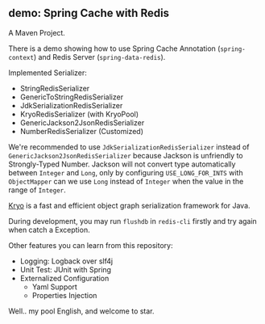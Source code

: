 ## demo: Spring Cache with Redis

A Maven Project.

There is a demo showing how to use Spring Cache Annotation (`spring-context`) and Redis Server (`spring-data-redis`).

Implemented Serializer:

- StringRedisSerializer
- GenericToStringRedisSerializer
- JdkSerializationRedisSerializer
- KryoRedisSerializer (with KryoPool)
- GenericJackson2JsonRedisSerializer
- NumberRedisSerializer (Customized)

We're recommended to use `JdkSerializationRedisSerializer` instead of `GenericJackson2JsonRedisSerializer` because Jackson is unfriendly to Strongly-Typed Number.
Jackson will not convert type automatically between `Integer` and `Long`, only by configuring `USE_LONG_FOR_INTS` with `ObjectMapper` can we use `Long` instead of `Integer` when the value in the range of `Integer`.

[Kryo](https://github.com/EsotericSoftware/kryo/) is a fast and efficient object graph serialization framework for Java.

During development, you may run `flushdb` in `redis-cli` firstly and try again when catch a Exception.

Other features you can learn from this repository:

- Logging: Logback over slf4j
- Unit Test: JUnit with Spring
- Externalized Configuration
  - Yaml Support
  - Properties Injection

Well.. my pool English, and welcome to star.